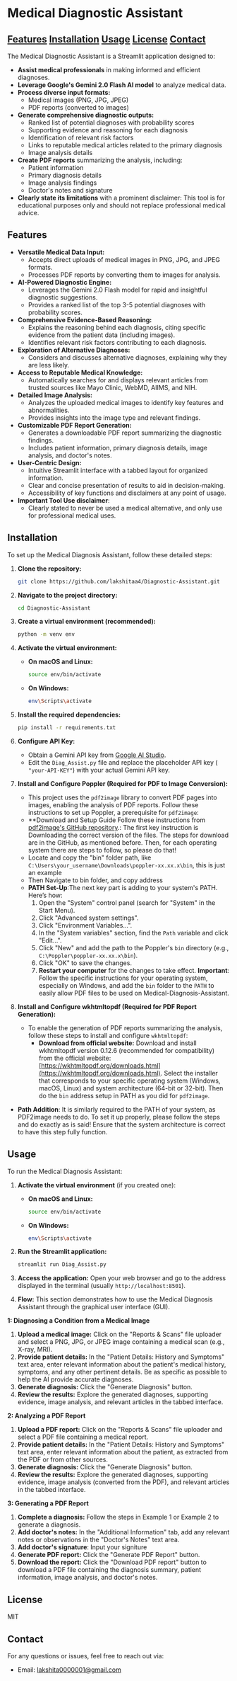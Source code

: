 # Medical Diagnostic Assistant
## [**Features**](#features)  [**Installation**](#installation)  [**Usage**](#usage)  [**License**](#license)  [**Contact**](#contact)

The Medical Diagnostic Assistant is a Streamlit application designed to:

*   **Assist medical professionals** in making informed and efficient diagnoses.
*   **Leverage Google's Gemini 2.0 Flash AI model** to analyze medical data.
*   **Process diverse input formats:**
    *   Medical images (PNG, JPG, JPEG)
    *   PDF reports (converted to images)
*   **Generate comprehensive diagnostic outputs:**
    *   Ranked list of potential diagnoses with probability scores
    *   Supporting evidence and reasoning for each diagnosis
    *   Identification of relevant risk factors
    *   Links to reputable medical articles related to the primary diagnosis
    *   Image analysis details
*   **Create PDF reports** summarizing the analysis, including:
    *   Patient information
    *   Primary diagnosis details
    *   Image analysis findings
    *   Doctor's notes and signature
*   **Clearly state its limitations** with a prominent disclaimer: This tool is for educational purposes only and should not replace professional medical advice.

## Features

*   **Versatile Medical Data Input:**
    *   Accepts direct uploads of medical images in PNG, JPG, and JPEG formats.
    *   Processes PDF reports by converting them to images for analysis.
*   **AI-Powered Diagnostic Engine:**
    *   Leverages the Gemini 2.0 Flash model for rapid and insightful diagnostic suggestions.
    *   Provides a ranked list of the top 3-5 potential diagnoses with probability scores.
*   **Comprehensive Evidence-Based Reasoning:**
    *   Explains the reasoning behind each diagnosis, citing specific evidence from the patient data (including images).
    *   Identifies relevant risk factors contributing to each diagnosis.
*   **Exploration of Alternative Diagnoses:**
    *   Considers and discusses alternative diagnoses, explaining why they are less likely.
*   **Access to Reputable Medical Knowledge:**
    *   Automatically searches for and displays relevant articles from trusted sources like Mayo Clinic, WebMD, AIIMS, and NIH.
*   **Detailed Image Analysis:**
    *   Analyzes the uploaded medical images to identify key features and abnormalities.
    *   Provides insights into the image type and relevant findings.
*   **Customizable PDF Report Generation:**
    *   Generates a downloadable PDF report summarizing the diagnostic findings.
    *   Includes patient information, primary diagnosis details, image analysis, and doctor's notes.
*   **User-Centric Design:**
    *   Intuitive Streamlit interface with a tabbed layout for organized information.
    *   Clear and concise presentation of results to aid in decision-making.
    *   Accessibility of key functions and disclaimers at any point of usage.
*  **Important Tool Use disclaimer**:
    *    Clearly stated to never be used a medical alternative, and only use for professional medical uses.

## Installation

To set up the Medical Diagnosis Assistant, follow these detailed steps:

1.  **Clone the repository:**

    ```bash
    git clone https://github.com/lakshitaa4/Diagnostic-Assistant.git
    ```

2.  **Navigate to the project directory:**

    ```bash
    cd Diagnostic-Assistant
    ```

3.  **Create a virtual environment (recommended):**

    ```bash
    python -m venv env
    ```

4.  **Activate the virtual environment:**

    *   **On macOS and Linux:**

        ```bash
        source env/bin/activate
        ```

    *   **On Windows:**

        ```bash
        env\Scripts\activate
        ```

5.  **Install the required dependencies:**

    ```bash
    pip install -r requirements.txt
    ```

6.  **Configure API Key:**

    *   Obtain a Gemini API key from [Google AI Studio](https://makersuite.google.com/).
    *   Edit the `Diag_Assist.py` file and replace the placeholder API key ( `"your-API-KEY"`) with your actual Gemini API key.

7.  **Install and Configure Poppler (Required for PDF to Image Conversion):**

    *   This project uses the `pdf2image` library to convert PDF pages into images, enabling the analysis of PDF reports. Follow these instructions to set up Poppler, a prerequisite for `pdf2image`:
    *   **Download and Setup Guide Follow these instructions from [pdf2image's GitHub repository](https://github.com/Belval/pdf2image).: The first key instruction is Downloading the correct version of the files. The steps for download are in the GitHub, as mentioned before. Then, for each operating system there are steps to follow, so please do that!
    *   Locate and copy the "bin" folder path, like `C:\Users\your_username\Downloads\poppler-xx.xx.x\bin`, this is just an example
    *   Then Navigate to bin folder, and copy address
    *   **PATH Set-Up**:The next key part is adding to your system's PATH. Here’s how:
        1.  Open the "System" control panel (search for "System" in the Start Menu).
        2.  Click "Advanced system settings".
        3.  Click "Environment Variables...".
        4.  In the "System variables" section, find the `Path` variable and click "Edit...".
        5.  Click "New" and add the path to the Poppler's `bin` directory (e.g., `C:\Poppler\poppler-xx.xx.x\bin`).
        6.  Click "OK" to save the changes.
        7.  **Restart your computer** for the changes to take effect. **Important**: Follow the specific instructions for your operating system, especially on Windows, and add the `bin` folder to the `PATH` to easily allow PDF files to be used on Medical-Diagnosis-Assistant. 
8.  **Install and Configure wkhtmltopdf (Required for PDF Report Generation):**

    * To enable the generation of PDF reports summarizing the analysis, follow these steps to install and configure `wkhtmltopdf`:
        *   **Download from official website:** Download and install wkhtmltopdf version 0.12.6 (recommended for compatibility) from the official website: [https://wkhtmltopdf.org/downloads.html](https://wkhtmltopdf.org/downloads.html). Select the installer that corresponds to your specific operating system (Windows, macOS, Linux) and system architecture (64-bit or 32-bit).
        Then do the `bin` address setup in PATH as you did for `pdf2image`.
*   **Path Addition**: It is similarly required to the PATH of your system, as PDF2image needs to do. To set it up properly, please follow the steps and do exactly as is said! Ensure that the system architecture is correct to have this step fully function.


## Usage

To run the Medical Diagnosis Assistant:

1.  **Activate the virtual environment** (if you created one):

    *   **On macOS and Linux:**

        ```bash
        source env/bin/activate
        ```

    *   **On Windows:**

        ```bash
        env\Scripts\activate
        ```

2.  **Run the Streamlit application:**

    ```bash
    streamlit run Diag_Assist.py
    ```

3.  **Access the application:** Open your web browser and go to the address displayed in the terminal (usually `http://localhost:8501`).

4. **Flow:** This section demonstrates how to use the Medical Diagnosis Assistant through the graphical user interface (GUI).

**1: Diagnosing a Condition from a Medical Image**

1.  **Upload a medical image:** Click on the "Reports & Scans" file uploader and select a PNG, JPG, or JPEG image containing a medical scan (e.g., X-ray, MRI).
2.  **Provide patient details:** In the "Patient Details: History and Symptoms" text area, enter relevant information about the patient's medical history, symptoms, and any other pertinent details. Be as specific as possible to help the AI provide accurate diagnoses.
3.  **Generate diagnosis:** Click the "Generate Diagnosis" button.
4.  **Review the results:** Explore the generated diagnoses, supporting evidence, image analysis, and relevant articles in the tabbed interface.

**2: Analyzing a PDF Report**

1.  **Upload a PDF report:** Click on the "Reports & Scans" file uploader and select a PDF file containing a medical report.
2.  **Provide patient details:** In the "Patient Details: History and Symptoms" text area, enter relevant information about the patient, as extracted from the PDF or from other sources.
3.  **Generate diagnosis:** Click the "Generate Diagnosis" button.
4.  **Review the results:** Explore the generated diagnoses, supporting evidence, image analysis (converted from the PDF), and relevant articles in the tabbed interface.

**3: Generating a PDF Report**

1.  **Complete a diagnosis:** Follow the steps in Example 1 or Example 2 to generate a diagnosis.
2.  **Add doctor's notes:** In the "Additional Information" tab, add any relevant notes or observations in the "Doctor's Notes" text area.
3.   **Add doctor's signature**: Input your signiture
4.  **Generate PDF report:** Click the "Generate PDF Report" button.
5.  **Download the report:** Click the "Download PDF report" button to download a PDF file containing the diagnosis summary, patient information, image analysis, and doctor's notes.

## License

MIT

## Contact

For any questions or issues, feel free to reach out via:
- Email: [lakshita0000001@gmail.com](lakshita0000001@gmail.com)

